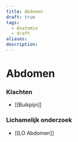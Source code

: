 ```yaml
---
title: Abdomen
draft: true
tags:
  - Anatomie
  - draft
aliases: 
description:
---
```


# Abdomen

### Klachten
- [[Buikpijn]]


### Lichamelijk onderzoek
- [[LO Abdomen]]